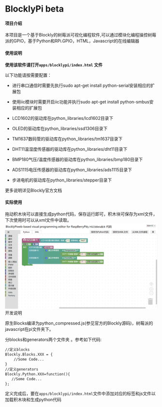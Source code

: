 # BlocklyPi beta

#### 项目介绍
本项目是一个基于Blockly的树莓派可视化编程软件,可以通过模块化编程操控树莓派的GPIO，基于Python和RPi.GPIO，HTML，Javascript的在线编辑器


#### 使用说明

**使用该软件请打开`apps/blocklypi/index.html` 文件**

以下功能请按需要配置：

- 进行串口通信时需要先执行sudo apt-get install python-serial安装相应的扩展包

- 使用iic模块时需要开启iic功能并执行sudo apt-get install python-smbus安装相应的扩展包

- LCD1602的驱动库在python_libraries/lcd1602目录下

- OLED的驱动库在python_libraries/ssd1306目录下

- TM1637数码管的驱动库在python_libraries/tm1637目录下

- DHT11温湿度传感器的驱动库在python_libraries/dht11目录下

- BMP180气压/温度传感器的驱动库在python_libraries/bmp180目录下

- ADS1115电压传感器的驱动库在python_libraries/ads1115目录下

- 步进电机的驱动库在python_libraries/stepper目录下


更多说明详见Blockly官方文档

#### 实际使用
拖动积木块可以直接生成python代码，保存运行即可，积木块可保存为xml文件，下次使用时可以从xml文件中读取。
![PIC1](images/pic1.png)
开发说明

原生Blocks编译为python_compressed.js(参见官方的Blockly源码)，树莓派的javascript在pi文件夹下。

分blocks和generators两个文件夹 。参考如下代码:

```
//定义blocks
Blockly.Blocks.XXX = {
    //Some Code...
}
//定义generators
Blockly.Python.XXX=function(){
   //Some Code...
};
```

定义完成后，要在`apps/blocklypi/index.html`文件中添加对应的标签和js文件以加载积木块和生成python代码